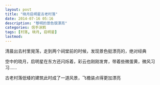 ```yaml
---
layout: post
title: "晓月启明星古老村落"
date: 2014-07-16 05:16
description: "黎明的景色很漂亮"
categories: 信手涂鸦
tags: [村落, 晓月, 启明星]
lastmod: 
--- 
```


清晨出去村里晃荡，走到两个祠堂前的时候，发现景色挺漂亮的，绝对经典

空中的晓月，启明星在东方还闪烁着，彩云也刚刚发育，带着些微蛋黄，微风习习……

古老村落低矮的建筑此时成了一道风景，飞檐装点得更加漂亮

